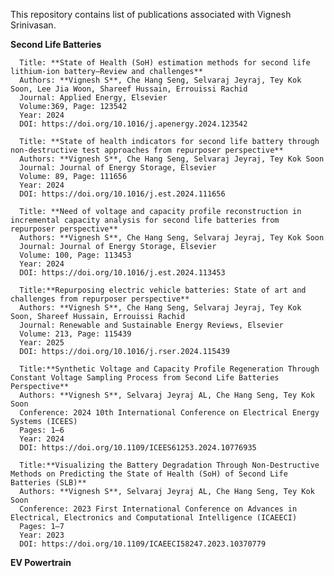 
This repository contains list of publications associated with Vignesh Srinivasan.

**Second Life Batteries**

      Title: **State of Health (SoH) estimation methods for second life lithium-ion battery—Review and challenges**
      Authors: **Vignesh S**, Che Hang Seng, Selvaraj Jeyraj, Tey Kok Soon, Lee Jia Woon, Shareef Hussain, Errouissi Rachid  
      Journal: Applied Energy, Elsevier  
      Volume:369, Page: 123542  
      Year: 2024  
      DOI: https://doi.org/10.1016/j.apenergy.2024.123542 

      Title: **State of health indicators for second life battery through non-destructive test approaches from repurposer perspective**
      Authors: **Vignesh S**, Che Hang Seng, Selvaraj Jeyraj, Tey Kok Soon
      Journal: Journal of Energy Storage, Elsevier
      Volume: 89, Page: 111656
      Year: 2024
      DOI: https://doi.org/10.1016/j.est.2024.111656

      Title: **Need of voltage and capacity profile reconstruction in incremental capacity analysis for second life batteries from repurposer perspective**
      Authors: **Vignesh S**, Che Hang Seng, Selvaraj Jeyraj, Tey Kok Soon
      Journal: Journal of Energy Storage, Elsevier
      Volume: 100, Page: 113453
      Year: 2024
      DOI: https://doi.org/10.1016/j.est.2024.113453

      Title:**Repurposing electric vehicle batteries: State of art and challenges from repurposer perspective**
      Authors: **Vignesh S**, Che Hang Seng, Selvaraj Jeyraj, Tey Kok Soon, Shareef Hussain, Errouissi Rachid
      Journal: Renewable and Sustainable Energy Reviews, Elsevier
      Volume: 213, Page: 115439
      Year: 2025
      DOI: https://doi.org/10.1016/j.rser.2024.115439

      Title:**Synthetic Voltage and Capacity Profile Regeneration Through Constant Voltage Sampling Process from Second Life Batteries Perspective**
      Authors: **Vignesh S**, Selvaraj Jeyraj AL, Che Hang Seng, Tey Kok Soon
      Conference: 2024 10th International Conference on Electrical Energy Systems (ICEES)
      Pages: 1–6
      Year: 2024
      DOI: https://doi.org/10.1109/ICEES61253.2024.10776935

      Title:**Visualizing the Battery Degradation Through Non-Destructive Methods on Predicting the State of Health (SoH) of Second Life Batteries (SLB)**
      Authors: **Vignesh S**, Selvaraj Jeyraj AL, Che Hang Seng, Tey Kok Soon
      Conference: 2023 First International Conference on Advances in Electrical, Electronics and Computational Intelligence (ICAEECI)
      Pages: 1–7
      Year: 2023
      DOI: https://doi.org/10.1109/ICAEECI58247.2023.10370779 

**EV Powertrain**

